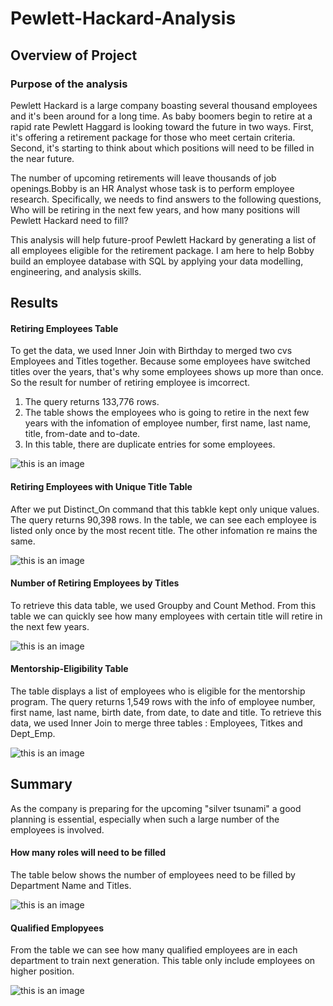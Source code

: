 # Pewlett-Hackard-Analysis

## Overview of Project

### Purpose of the analysis

Pewlett Hackard is a large company boasting several thousand employees and it's been around for a long time. As baby boomers begin to retire at a rapid rate Pewlett Haggard is looking toward the future in two ways. First, it's offering a retirement package for those who meet certain criteria. Second, it's starting to think about which positions will need to be filled in the near future. 
  
The number of upcoming retirements will leave thousands of job openings.Bobby is an HR Analyst whose task is to perform employee research. Specifically, we needs to find answers to the following questions, Who will be retiring in the next few years, and how many positions will Pewlett Hackard need to fill?

This analysis will help future-proof Pewlett Hackard by generating a list of all employees eligible for the retirement package. I am here to help Bobby build an employee database with SQL by applying your data modelling, engineering, and analysis skills.

## Results

#### Retiring Employees Table
To get the data, we used Inner Join with Birthday to merged two cvs Employees and Titles together. Because some employees have switched titles over the years, that's why some employees shows up more than once. So the result for number of retiring employee is imcorrect.
  1. The query returns 133,776 rows.
  2. The table shows the employees who is going to retire in the next few years with the infomation of employee number, first name, last name, title, from-date and to-date.
  3. In this table, there are duplicate entries for some employees.
  
  ![this is an image](https://github.com/Orangexinlan/Pewlett-Hackard-Analysis/blob/2e8799bda1ba6855f016e74f95c1382f6da4dac6/Images/data-Module-7-Challenge-Image-1.png)
  

#### Retiring Employees with Unique Title Table
After we put Distinct_On command that this tabkle kept only unique values. The query returns 90,398 rows. In the table, we can see each employee is listed only once by the most recent title. The other infomation re mains the same.
 
 ![this is an image](https://github.com/Orangexinlan/Pewlett-Hackard-Analysis/blob/2e8799bda1ba6855f016e74f95c1382f6da4dac6/Images/data-Module-7-Challenge-Image-2.png)
 
 

#### Number of Retiring Employees by Titles

To retrieve this data table, we used Groupby and Count Method.
From this table we can quickly see how many employees with certain title will retire in the next few years.
 
![this is an image](https://github.com/Orangexinlan/Pewlett-Hackard-Analysis/blob/2e8799bda1ba6855f016e74f95c1382f6da4dac6/Images/data-Module-7-Challenge-Image-3.png)


#### Mentorship-Eligibility Table
The table displays a list of employees who is eligible for the mentorship program. The query returns 1,549 rows with the info of employee number, first name, last name, birth date, from date, to date and title.
To retrieve this data, we used Inner Join to merge three tables : Employees, Titkes and Dept_Emp. 

![this is an image](https://github.com/Orangexinlan/Pewlett-Hackard-Analysis/blob/2e8799bda1ba6855f016e74f95c1382f6da4dac6/Images/data-Module-7-Challenge-Image-4.png)


## Summary

As the company is preparing for the upcoming "silver tsunami" a good planning is essential, especially when such a large number of the employees is involved.

#### How many roles will need to be filled
The table below shows the number of employees need to be filled by Department Name and Titles.

![this is an image](https://github.com/Orangexinlan/Pewlett-Hackard-Analysis/blob/4a6a106523948427b0620bd8358efdfed7edf0ef/Images/Image%205.png)

#### Qualified Emplopyees
From the table we can see how many qualified employees are in each department to train next generation. This table only include employees on higher position.

![this is an image](https://github.com/Orangexinlan/Pewlett-Hackard-Analysis/blob/4a6a106523948427b0620bd8358efdfed7edf0ef/Images/Image%206.png)

